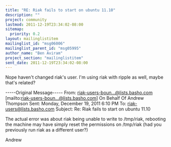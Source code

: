 ```yaml
---
title: "RE: Riak fails to start on ubuntu 11.10"
description: ""
project: community
lastmod: 2011-12-19T23:34:02-08:00
sitemap:
  priority: 0.2
layout: mailinglistitem
mailinglist_id: "msg06006"
mailinglist_parent_id: "msg05995"
author_name: "Ben Aviram"
project_section: "mailinglistitem"
sent_date: 2011-12-19T23:34:02-08:00
---
```



Nope haven't changed riak's user.
I'm using riak with ripple as well, maybe that's related?

-----Original Message-----
From: riak-users-boun...@lists.basho.com 
[mailto:riak-users-boun...@lists.basho.com] On Behalf Of Andrew Thompson
Sent: Monday, December 19, 2011 6:10 PM
To: riak-users@lists.basho.com
Subject: Re: Riak fails to start on ubuntu 11.10

The actual error was about riak being unable to write to /tmp/riak, rebooting 
the machine may have simply reset the permissions on /tmp/riak (had you 
previously run riak as a different user?)

Andrew

